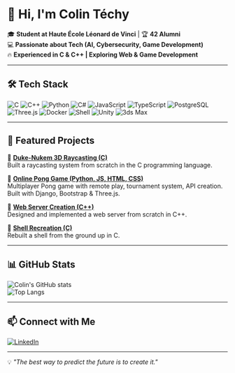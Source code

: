 # 👋 Hi, I'm Colin Téchy  

🎓 **Student at Haute École Léonard de Vinci** | 🏆 **42 Alumni**  
💻 **Passionate about Tech (AI, Cybersecurity, Game Development)**  
🔥 **Experienced in C & C++ | Exploring Web & Game Development**  

---

## 🛠 Tech Stack  
![C](https://img.shields.io/badge/C-A8B9CC?style=for-the-badge&logo=c&logoColor=white)
![C++](https://img.shields.io/badge/C++-00599C?style=for-the-badge&logo=c%2B%2B&logoColor=white)
![Python](https://img.shields.io/badge/Python-3776AB?style=for-the-badge&logo=python&logoColor=white)
![C#](https://img.shields.io/badge/C%23-239120?style=for-the-badge&logo=c-sharp&logoColor=white)
![JavaScript](https://img.shields.io/badge/JavaScript-F7DF1E?style=for-the-badge&logo=javascript&logoColor=black)
![TypeScript](https://img.shields.io/badge/TypeScript-3178C6?style=for-the-badge&logo=typescript&logoColor=white)
![PostgreSQL](https://img.shields.io/badge/PostgreSQL-336791?style=for-the-badge&logo=postgresql&logoColor=white)
![Three.js](https://img.shields.io/badge/Three.js-000000?style=for-the-badge&logo=three.js&logoColor=white)
![Docker](https://img.shields.io/badge/Docker-2496ED?style=for-the-badge&logo=docker&logoColor=white)
![Shell](https://img.shields.io/badge/Shell-4EAA25?style=for-the-badge&logo=gnu-bash&logoColor=white)
![Unity](https://img.shields.io/badge/Unity-100000?style=for-the-badge&logo=unity&logoColor=white)
![3ds Max](https://img.shields.io/badge/3ds%20Max-0084BF?style=for-the-badge&logo=autodesk&logoColor=white)

---

## 🚀 Featured Projects  

🔹 **[Duke-Nukem 3D Raycasting (C)](https://github.com/tonRepo)**  
Built a raycasting system from scratch in the C programming language.  

🔹 **[Online Pong Game (Python, JS, HTML, CSS)](https://github.com/tonRepo)**  
Multiplayer Pong game with remote play, tournament system, API creation. Built with Django, Bootstrap & Three.js.  

🔹 **[Web Server Creation (C++)](https://github.com/tonRepo)**  
Designed and implemented a web server from scratch in C++.  

🔹 **[Shell Recreation (C)](https://github.com/tonRepo)**  
Rebuilt a shell from the ground up in C.  

---

## 📊 GitHub Stats  
![Colin's GitHub stats](https://github-readme-stats.vercel.app/api?username=tonPseudoGitHub&show_icons=true&theme=radical)  
![Top Langs](https://github-readme-stats.vercel.app/api/top-langs/?username=tonPseudoGitHub&layout=compact&theme=radical)  

---

## 📫 Connect with Me  
[![LinkedIn](https://img.shields.io/badge/LinkedIn-0A66C2?style=for-the-badge&logo=linkedin&logoColor=white)](https://www.linkedin.com/in/colin-techy/)  

---

💡 *"The best way to predict the future is to create it."*  
